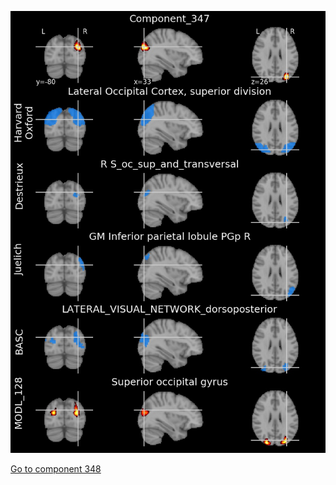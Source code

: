 


![347](preliminary/347.jpg "Component 347")

[Go to component 348](https://parietal-inria.github.io/MODL_atlas/512/348 "Component 348")